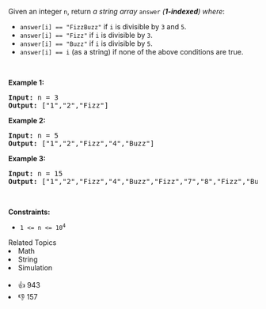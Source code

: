 <p>Given an integer <code>n</code>, return <em>a string array </em><code>answer</code><em> (<strong>1-indexed</strong>) where</em>:</p>

<ul> 
 <li><code>answer[i] == "FizzBuzz"</code> if <code>i</code> is divisible by <code>3</code> and <code>5</code>.</li> 
 <li><code>answer[i] == "Fizz"</code> if <code>i</code> is divisible by <code>3</code>.</li> 
 <li><code>answer[i] == "Buzz"</code> if <code>i</code> is divisible by <code>5</code>.</li> 
 <li><code>answer[i] == i</code> (as a string) if none of the above conditions are true.</li> 
</ul>

<p>&nbsp;</p> 
<p><strong>Example 1:</strong></p> 
<pre><strong>Input:</strong> n = 3
<strong>Output:</strong> ["1","2","Fizz"]
</pre>
<p><strong>Example 2:</strong></p> 
<pre><strong>Input:</strong> n = 5
<strong>Output:</strong> ["1","2","Fizz","4","Buzz"]
</pre>
<p><strong>Example 3:</strong></p> 
<pre><strong>Input:</strong> n = 15
<strong>Output:</strong> ["1","2","Fizz","4","Buzz","Fizz","7","8","Fizz","Buzz","11","Fizz","13","14","FizzBuzz"]
</pre> 
<p>&nbsp;</p> 
<p><strong>Constraints:</strong></p>

<ul> 
 <li><code>1 &lt;= n &lt;= 10<sup>4</sup></code></li> 
</ul>

<div><div>Related Topics</div><div><li>Math</li><li>String</li><li>Simulation</li></div></div><br><div><li>👍 943</li><li>👎 157</li></div>